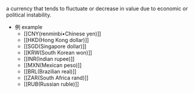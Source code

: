 a currency that tends to fluctuate or decrease in value due to economic or political instability.
- 例 example
    - [[CNY(renminbi•Chinese yen)]]
    - [[HKD(Hong Kong dollar)]]
    - [[SGD(Singapore dollar)]]
    - [[KRW(South Korean won)]]
    - [[INR(Indian rupee)]]
    - [[MXN(Mexican peso)]]
    - [[BRL(Brazilian real)]]
    - [[ZAR(South Africa rand)]]
    - [[RUB(Russian ruble)]]